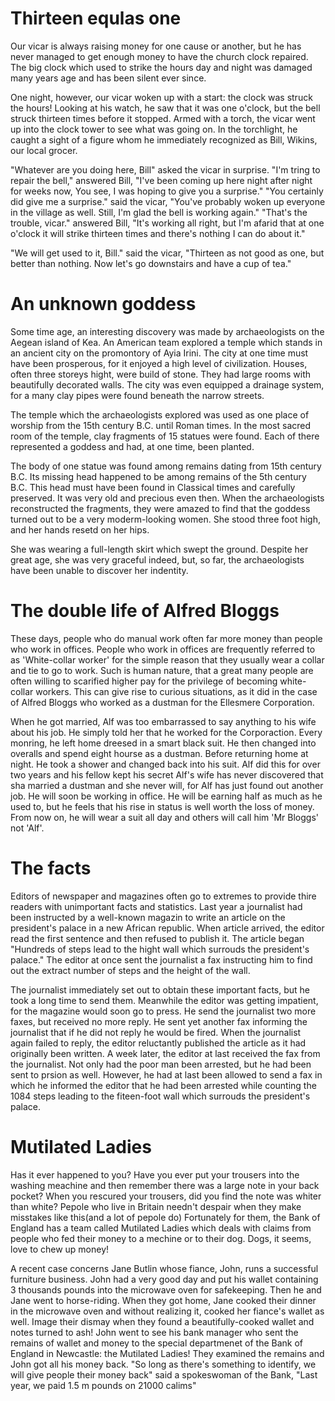 

# Thirteen equlas one

Our vicar is always raising money for one cause or another, but he has never managed to get enough money to have the church clock repaired. The big clock which used to strike the hours day and night was damaged many years age and has been silent ever since.

One night, however, our vicar woken up with a start: the clock was struck the hours! Looking at his watch, he saw that it was one o'clock, but the bell struck thirteen times before it stopped. Armed with a torch, the vicar went up into the clock tower to see what was going on. In the torchlight, he caught a sight of a figure whom he immediately recognized as Bill, Wikins, our local grocer.

"Whatever are you doing here, Bill" asked the vicar in surprise. "I'm tring to repair the bell," answered Bill, "I've been coming up here night after night for weeks now, You see, I was hoping to give you a surprise." "You certainly did give me a surprise." said the vicar, "You've probably woken up everyone in the village as well. Still, I'm glad the bell is working again." "That's the trouble, vicar." answered Bill, "It's working all right, but I'm afarid that at one o'clock it will strike thirteen times and there's nothing I can do about it."

"We will get used to it, Bill." said the vicar, "Thirteen as not good as one, but better than nothing. Now let's go downstairs and have a cup of tea."

# An unknown goddess

Some time age, an interesting discovery was made by archaeologists on the Aegean island of Kea. An American team explored a temple which stands in an ancient city on the promontory of Ayia Irini. The city at one time must have been prosperous, for it enjoyed a high level of civilization. Houses, often three storeys hight, were build of stone. They had large rooms with beautifully decorated walls. The city was even equipped a drainage system, for a many clay pipes were found beneath the narrow streets.

The temple which the archaeologists explored was used as one place of worship from the 15th century B.C. until Roman times. In the most sacred room of the temple, clay fragments of 15 statues were found. Each of there represented a goddess and had, at one time, been planted.

The body of one statue was found among remains dating from 15th century B.C. Its missing head happened to be among remains of the 5th century B.C. This head must have been found in Classical times and carefully preserved. It was very old and precious even then. When the archaeologists reconstructed the fragments, they were amazed to find that the goddess turned out to be a very moderm-looking women. She stood three foot high, and her hands resetd on her hips.

She was wearing a full-length skirt which swept the ground. Despite her great age, she was very graceful indeed, but, so far, the archaeologists have been unable to discover her indentity.

# The double life of Alfred Bloggs

These days, people who do manual work often far more money than people who work in offices. People who work in offices are frequently referred to as 'White-collar worker' for the simple reason that they usually wear a collar and tie to go to work. Such is human nature, that a great many people are often willing to scarified higher pay for the privilege of becoming white-collar workers. This can give rise to curious situations, as it did in the case of Alfred Bloggs who worked as a dustman for the Ellesmere Corporation.

When he got married, Alf was too embarrassed to say anything to his wife about his job. He simply told her that he worked for the Corporaction. Every monring, he left home dreesed in a smart black suit. He then changed into overalls and spend eight hourse as a dustman. Before returning home at night. He took a shower and changed back into his suit. Alf did this for over two years and his fellow kept his secret Alf's wife has never discovered that sha married a dustman and she never will, for Alf has just found out another job. He will soon be working in office. He will be earning half as much as he used to, but he feels that his rise in status is well worth the loss of money. From now on, he will wear a suit all day and others will call him 'Mr Bloggs' not 'Alf'.

# The facts

Editors of newspaper and magazines often go to extremes to provide thire readers with unimportant facts and statistics. Last year a journalist had been instructed by a well-known magazin to write an article on the president's palace in a new African republic. When article arrived, the editor read the first sentence and then refused to publish it. The article began "Hundreds of steps lead to the hight wall which surrouds the president's palace." The editor at once sent the journalist a fax instructing him to find out the extract number of steps and the height of the wall.

The journalist immediately set out to obtain these important facts, but he took a long time to send them. Meanwhile the editor was getting impatient, for the magazine would soon go to press. He send the journalist two more faxes, but received no more reply. He sent yet another fax informing the journalist that if he did not reply he would be fired. When the journalist again failed to reply, the editor reluctantly published the article as it had originally been written. A week later, the editor at last received the fax from the journalist. Not only had the poor man been arrested, but he had been sent to prsion as well. However, he had at last been allowed to send a fax in which he informed the editor that he had been arrested while counting the 1084 steps leading to the fiteen-foot wall which surrouds the president's palace.



# Mutilated Ladies

Has it ever happened to you? Have you ever put your trousers into the washing meachine and then remember there was a large note in your back pocket? When you rescured your trousers, did you find the note was whiter than white? Pepole who live in Britain needn't despair when they make misstakes like this(and a lot of pepole do) Fortunately for them, the Bank of England has a team called Mutilated Ladies which deals with claims from people who fed their money to a mechine or to their dog. Dogs, it seems, love to chew up money!

A recent case concerns Jane Butlin whose fiance, John, runs a successful furniture business. John had a very good day and put his wallet containing 3 thousands pounds into the microwave oven for safekeeping. Then he and Jane went to horse-riding. When they got home, Jane cooked their dinner in the microwave oven and without realizing it, cooked her fiance's wallet as well. Image their dismay when they found a beautifully-cooked wallet and notes turned to ash! John went to see his bank manager who sent the remains of wallet and money to the special departmenet of the Bank of England in Newcastle: the Mutilated Ladies! They examined the remains and John got all his money back. "So long as there's something to identify, we will give people their money back" said a spokeswoman of the Bank, "Last year, we paid 1.5 m pounds on 21000 calims"

